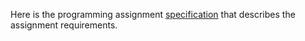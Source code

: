 Here is the programming assignment [specification](https://coursera.cs.princeton.edu/algs4/assignments/percolation/specification.php) that describes the assignment requirements.
